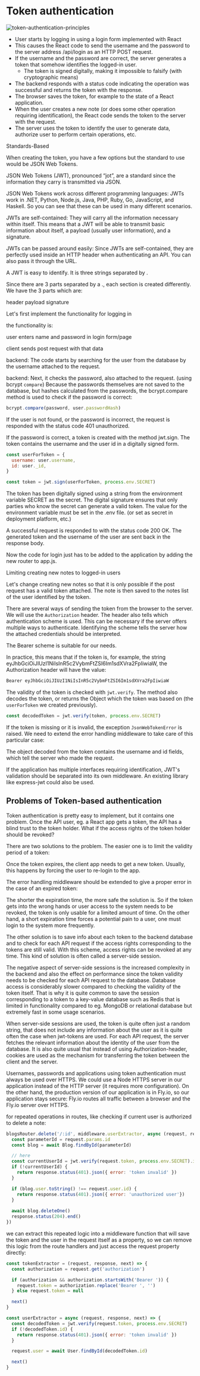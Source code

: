 # Token authentication

![token-authentication-principles](./16new.png)

- User starts by logging in using a login form implemented with React
- This causes the React code to send the username and the password to the server address /api/login as an HTTP POST request.
- If the username and the password are correct, the server generates a token that somehow identifies the logged-in user.
    - The token is signed digitally, making it impossible to falsify (with cryptographic means)
- The backend responds with a status code indicating the operation was successful and returns the token with the response.
- The browser saves the token, for example to the state of a React application.
- When the user creates a new note (or does some other operation requiring identification), the React code sends the token to the server with the request.
- The server uses the token to identify the user to generate data, authorize user to perform certain operations, etc.

Standards-Based

When creating the token, you have a few options but the standard to use would be JSON Web Tokens.

JSON Web Tokens (JWT), pronounced “jot”, are a standard since the information they carry is transmitted via JSON. 

JSON Web Tokens work across different programming languages: JWTs work in .NET, Python, Node.js, Java, PHP, Ruby, Go, JavaScript, and Haskell. So you can see that these can be used in many different scenarios.

JWTs are self-contained: They will carry all the information necessary within itself. This means that a JWT will be able to transmit basic information about itself, a payload (usually user information), and a signature.

JWTs can be passed around easily: Since JWTs are self-contained, they are perfectly used inside an HTTP header when authenticating an API. You can also pass it through the URL.

A JWT is easy to identify. It is three strings separated by .

Since there are 3 parts separated by a ., each section is created differently. We have the 3 parts which are:

header
payload
signature

Let's first implement the functionality for logging in

the functionality is:

user enters name and password in login form/page

client sends post request with that data

backend: The code starts by searching for the user from the database by the username attached to the request.

backend: Next, it checks the password, also attached to the request. (using bcrypt `compare`) Because the passwords themselves are not saved to the database, but hashes calculated from the passwords, the bcrypt.compare method is used to check if the password is correct:

```js
bcrypt.compare(password, user.passwordHash)
```

If the user is not found, or the password is incorrect, the request is responded with the status code 401 unauthorized. 

If the password is correct, a token is created with the method jwt.sign. The token contains the username and the user id in a digitally signed form.

```js
const userForToken = {
  username: user.username,
  id: user._id,
}

const token = jwt.sign(userForToken, process.env.SECRET)
```

The token has been digitally signed using a string from the environment variable SECRET as the secret. The digital signature ensures that only parties who know the secret can generate a valid token. The value for the environment variable must be set in the .env file. (or set as secret in deployment platform, etc.)

A successful request is responded to with the status code 200 OK. The generated token and the username of the user are sent back in the response body.

Now the code for login just has to be added to the application by adding the new router to app.js.

Limiting creating new notes to logged-in users

Let's change creating new notes so that it is only possible if the post request has a valid token attached. The note is then saved to the notes list of the user identified by the token.

There are several ways of sending the token from the browser to the server. We will use the `Authorization` header. The header also tells which authentication scheme is used. This can be necessary if the server offers multiple ways to authenticate. Identifying the scheme tells the server how the attached credentials should be interpreted.

The Bearer scheme is suitable for our needs.

In practice, this means that if the token is, for example, the string eyJhbGciOiJIUzI1NiIsInR5c2VybmFtZSI6Im1sdXVra2FpIiwiaW, the Authorization header will have the value:

```c
Bearer eyJhbGciOiJIUzI1NiIsInR5c2VybmFtZSI6Im1sdXVra2FpIiwiaW
```

The validity of the token is checked with `jwt.verify`. The method also decodes the token, or returns the Object which the token was based on (the `userForToken` we created previously).

```js
const decodedToken = jwt.verify(token, process.env.SECRET)
```

If the token is missing or it is invalid, the exception `JsonWebTokenError` is raised. We need to extend the error handling middleware to take care of this particular case:

The object decoded from the token contains the username and id fields, which tell the server who made the request.

If the application has multiple interfaces requiring identification, JWT's validation should be separated into its own middleware. An existing library like express-jwt could also be used.

## Problems of Token-based authentication

Token authentication is pretty easy to implement, but it contains one problem. Once the API user, eg. a React app gets a token, the API has a blind trust to the token holder. What if the access rights of the token holder should be revoked?

There are two solutions to the problem. The easier one is to limit the validity period of a token:

Once the token expires, the client app needs to get a new token. Usually, this happens by forcing the user to re-login to the app.

The error handling middleware should be extended to give a proper error in the case of an expired token:

The shorter the expiration time, the more safe the solution is. So if the token gets into the wrong hands or user access to the system needs to be revoked, the token is only usable for a limited amount of time. On the other hand, a short expiration time forces a potential pain to a user, one must login to the system more frequently.

The other solution is to save info about each token to the backend database and to check for each API request if the access rights corresponding to the tokens are still valid. With this scheme, access rights can be revoked at any time. This kind of solution is often called a server-side session.

The negative aspect of server-side sessions is the increased complexity in the backend and also the effect on performance since the token validity needs to be checked for each API request to the database. Database access is considerably slower compared to checking the validity of the token itself. That is why it is quite common to save the session corresponding to a token to a key-value database such as Redis that is limited in functionality compared to eg. MongoDB or relational database but extremely fast in some usage scenarios.

When server-side sessions are used, the token is quite often just a random string, that does not include any information about the user as it is quite often the case when jwt-tokens are used. For each API request, the server fetches the relevant information about the identity of the user from the database. It is also quite usual that instead of using Authorization-header, cookies are used as the mechanism for transferring the token between the client and the server.

Usernames, passwords and applications using token authentication must always be used over HTTPS. We could use a Node HTTPS server in our application instead of the HTTP server (it requires more configuration). On the other hand, the production version of our application is in Fly.io, so our application stays secure: Fly.io routes all traffic between a browser and the Fly.io server over HTTPS.

for repeated operations in routes, like checking if current user is authorized to delete a note:

```js
blogsRouter.delete('/:id', middleware.userExtractor, async (request, response) => {
  const parameterId = request.params.id
  const blog = await Blog.findById(parameterId)

  // here
  const currentUserId = jwt.verify(request.token, process.env.SECRET).id
  if (!currentUserId) {
    return response.status(401).json({ error: 'token invalid' })
  }

  if (blog.user.toString() !== request.user.id) {
    return response.status(401).json({ error: 'unauthorized user'})
  }
  
  await blog.deleteOne()
  response.status(204).end()
})
```

we can extract this repeated logic into a middleware function that will save the token and the user in the request itself as a property, so we can remove this logic from the route handlers and just access the request property directly:

```js
const tokenExtractor = (request, response, next) => {
  const authorization = request.get('authorization')

  if (authorization && authorization.startsWith('Bearer ')) {
    request.token = authorization.replace('Bearer ', '')
  } else request.token = null

  next()
}

const userExtractor = async (request, response, next) => {
  const decodedToken = jwt.verify(request.token, process.env.SECRET)
  if (!decodedToken.id) {
    return response.status(401).json({ error: 'token invalid' })
  }

  request.user = await User.findById(decodedToken.id)

  next()
}
```



